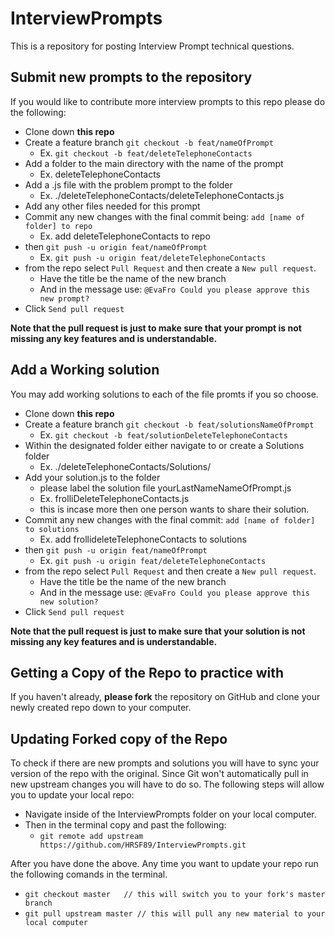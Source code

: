 # InterviewPrompts
This is a repository for posting Interview Prompt technical questions. 

## Submit new prompts to the repository
If you would like to contribute more interview prompts to this repo please do the following:
- Clone down **this repo**
- Create a feature branch `git checkout -b feat/nameOfPrompt` 
  - Ex. `git checkout -b feat/deleteTelephoneContacts`
- Add a folder to the main directory with the name of the prompt 
  - Ex. deleteTelephoneContacts
- Add a .js file with the problem prompt to the folder  
  - Ex. ./deleteTelephoneContacts/deleteTelephoneContacts.js
- Add any other files needed for this prompt
- Commit any new changes with the final commit being: `add [name of folder] to repo` 
  - Ex. add deleteTelephoneContacts to repo
- then `git push -u origin feat/nameOfPrompt` 
  - Ex. `git push -u origin feat/deleteTelephoneContacts`
- from the repo select `Pull Request` and then create a `New pull request`.
  - Have the title be the name of the new branch
  - And in the message use: `@EvaFro Could you please approve this new prompt?`
- Click `Send pull request`

**Note that the pull request is just to make sure that your prompt is not missing any key features and is understandable.**

## Add a Working solution
You may add working solutions to each of the file promts if you so choose.
- Clone down **this repo**
- Create a feature branch `git checkout -b feat/solutionsNameOfPrompt` 
  - Ex. `git checkout -b feat/solutionDeleteTelephoneContacts`
- Within the designated folder either navigate to or create a Solutions folder 
  - Ex. ./deleteTelephoneContacts/Solutions/
- Add your solution.js to the folder 
  - please label the solution file yourLastNameNameOfPrompt.js 
  - Ex. frolliDeleteTelephoneContacts.js
  - this is incase more then one person wants to share their solution. 
- Commit any new changes with the final commit: `add [name of folder] to solutions` 
  - Ex. add frollideleteTelephoneContacts to solutions
- then `git push -u origin feat/nameOfPrompt` 
  - Ex. `git push -u origin feat/deleteTelephoneContacts`
- from the repo select `Pull Request` and then create a `New pull request`.
  - Have the title be the name of the new branch
  - And in the message use: `@EvaFro Could you please approve this new solution?`
- Click `Send pull request` 

**Note that the pull request is just to make sure that your solution is not missing any key features and is understandable.**

## Getting a Copy of the Repo to practice with
If you haven't already, **please fork** the repository on GitHub and clone your newly created repo down to your computer. 

## Updating Forked copy of the Repo
To check if there are new prompts and solutions you will have to sync your version of the repo with the original. Since Git won't automatically pull in new upstream changes you will have to do so. The following steps will allow you to update your local repo:

- Navigate inside of the InterviewPrompts folder on your local computer. 
- Then in the terminal copy and past the following:
  - `git remote add upstream https://github.com/HRSF89/InterviewPrompts.git`

After you have done the above. Any time you want to update your repo run the following comands in the terminal.
- `git checkout master   // this will switch you to your fork's master branch`
- `git pull upstream master // this will pull any new material to your local computer`





